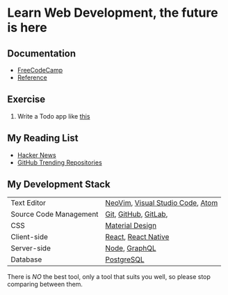 Learn Web Development, the future is here
===================================

Documentation
-------------

- [FreeCodeCamp](http://www.freecodecamp.com/)
- [Reference](https://developer.mozilla.org/en-US/docs/Web/Reference)

Exercise
----------

1. Write a Todo app like [this](http://todomvc.com/examples/react)

My Reading List
---------------

- [Hacker News](https://news.ycombinator.com/news)
- [GitHub Trending Repositories](https://github.com/trending)

My Development Stack
--------------------------

|                        |                                                                            |
|------------------------|----------------------------------------------------------------------------|
| Text Editor            | [NeoVim](https://neovim.io/), [Visual Studio Code](https://code.visualstudio.com/), [Atom](https://atom.io/)
| Source Code Management | [Git](https://git-scm.com/), [GitHub](https://github.com/), [GitLab](https://gitlab.com/),
| CSS                    | [Material Design](https://www.google.com/design/spec/material-design/introduction.html)
| Client-side            | [React](https://facebook.github.io/react/), [React Native](https://facebook.github.io/react-native/)
| Server-side            | [Node](https://nodejs.org/en), [GraphQL](http://graphql.org/)
| Database               | [PostgreSQL](https://www.postgresql.org/)

There is *NO* the best tool, only a tool that suits you well, so please stop comparing between them.
